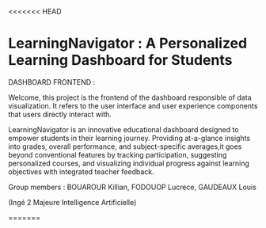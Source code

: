 <<<<<<< HEAD
# LearningNavigator : A Personalized Learning Dashboard for Students

DASHBOARD FRONTEND :

Welcome, this project is the frontend of the dashboard responsible of data visualization. It refers to the user interface and user experience components that users directly interact with.

LearningNavigator is an innovative educational dashboard designed to empower students in their learning journey. Providing at-a-glance insights into grades, overall performance, and subject-specific averages,it goes beyond conventional features by tracking participation, suggesting personalized courses, and visualizing individual progress against learning objectives with integrated teacher feedback.

Group members : BOUAROUR Killian, FODOUOP Lucrece, GAUDEAUX Louis


(Ingé 2 Majeure Intelligence Artificielle)





=======

